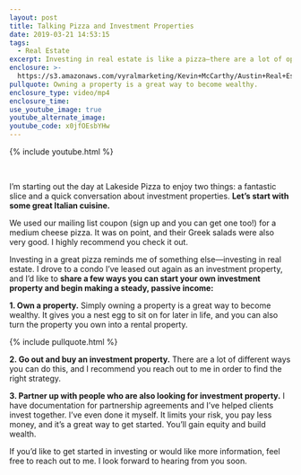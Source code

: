 ```yaml
---
layout: post
title: Talking Pizza and Investment Properties
date: 2019-03-21 14:53:15
tags:
  - Real Estate
excerpt: Investing in real estate is like a pizza—there are a lot of options.
enclosure: >-
  https://s3.amazonaws.com/vyralmarketing/Kevin+McCarthy/Austin+Real+Estate-+What+You+Should+Know+About+Lakeside+Pizza+and+Finding+Investment+Properties.mp4
pullquote: Owning a property is a great way to become wealthy.
enclosure_type: video/mp4
enclosure_time:
use_youtube_image: true
youtube_alternate_image:
youtube_code: x0jfOEsbYHw
---
```


{% include youtube.html %}

&nbsp;

I’m starting out the day at Lakeside Pizza to enjoy two things: a fantastic slice and a quick conversation about investment properties. **Let’s start with some great Italian cuisine.**

We used our mailing list coupon (sign up and you can get one too!) for a medium cheese pizza. It was on point, and their Greek salads were also very good. I highly recommend you check it out.

Investing in a great pizza reminds me of something else—investing in real estate. I drove to a condo I’ve leased out again as an investment property, and I’d like to **share a few ways you can start your own investment property and begin making a steady, passive income:**

**1. Own a property.** Simply owning a property is a great way to become wealthy. It gives you a nest egg to sit on for later in life, and you can also turn the property you own into a rental property.

{% include pullquote.html %}

**2. Go out and buy an investment property.** There are a lot of different ways you can do this, and I recommend you reach out to me in order to find the right strategy.

**3. Partner up with people who are also looking for investment property.** I have documentation for partnership agreements and I’ve helped clients invest together. I’ve even done it myself. It limits your risk, you pay less money, and it’s a great way to get started. You’ll gain equity and build wealth.

If you’d like to get started in investing or would like more information, feel free to reach out to me. I look forward to hearing from you soon.